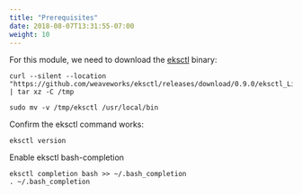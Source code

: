 ```yaml
---
title: "Prerequisites"
date: 2018-08-07T13:31:55-07:00
weight: 10
---
```


For this module, we need to download the [eksctl](https://eksctl.io/) binary:
```
curl --silent --location "https://github.com/weaveworks/eksctl/releases/download/0.9.0/eksctl_Linux_amd64.tar.gz" | tar xz -C /tmp

sudo mv -v /tmp/eksctl /usr/local/bin
```

Confirm the eksctl command works:
```
eksctl version
```

Enable eksctl bash-completion
```
eksctl completion bash >> ~/.bash_completion
. ~/.bash_completion
```
